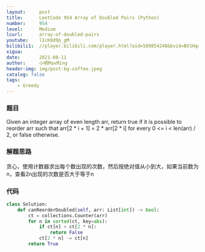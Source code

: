```yaml
---
layout:     post
title:      LeetCode 954 Array of Doubled Pairs (Python)
number:     954
level:      Medium
lcurl:      array-of-doubled-pairs
youtube:    lIcK9d9p_gM
bilibili1:  //player.bilibili.com/player.html?aid=589854248&bvid=BV1Hq4y1S7xR&cid=387320018&page=1
xigua:      
date:       2021-08-11
author:     小明MaxMing
header-img: img/post-bg-coffee.jpeg
catalog: false
tags:
    - Greedy
---
```


### 题目

Given an integer array of even length arr, return true if it is possible to reorder arr such that arr[2 * i + 1] = 2 * arr[2 * i] for every 0 <= i < len(arr) / 2, or false otherwise.

### 解题思路

贪心，使用计数器求出每个数出现的次数，然后按绝对值从小到大，如果当前数为n，查看2n出现的次数是否大于等于n

### 代码
```python
class Solution:
    def canReorderDoubled(self, arr: List[int]) -> bool:
        ct = collections.Counter(arr)
        for n in sorted(ct, key=abs):
            if ct[n] > ct[2 * n]:
                return False
            ct[2 * n] -= ct[n]
        return True
```
